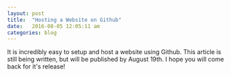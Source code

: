 ```yaml
---
layout: post
title:  "Hosting a Website on Github"
date:   2016-08-05 12:05:11 am
categories: blog
---
```


It is incredibly easy to setup and host a  website using Github.  This article is still being written, but will be published by August 19th.  I hope you will come back for it's release!

